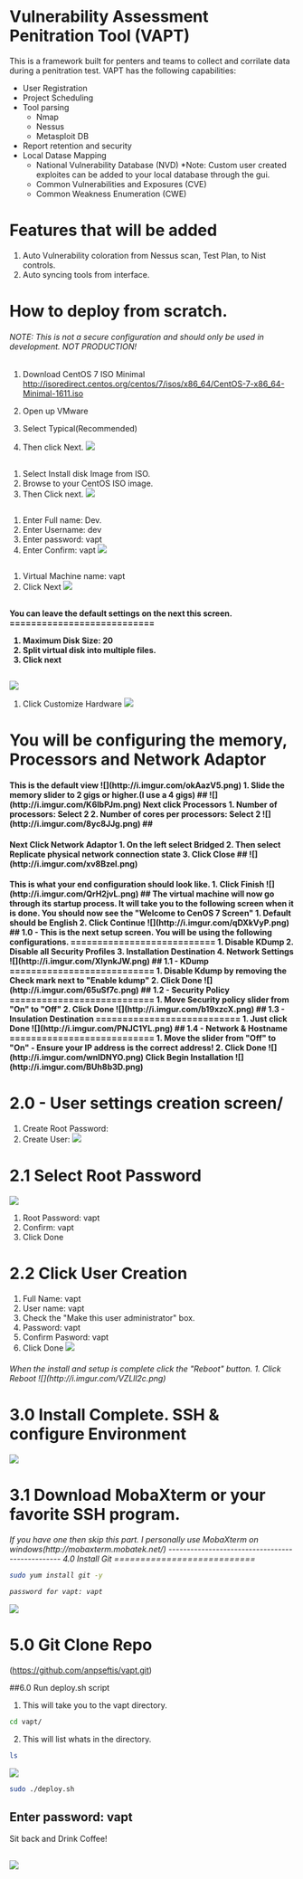 Vulnerability Assessment Penitration Tool (VAPT)
================================================

This is a framework built for penters and teams to collect and corrilate data during a penitration test.  VAPT has the following capabilities:
- User Registration
- Project Scheduling
- Tool parsing
  - Nmap
  - Nessus
  - Metasploit DB
- Report retention and security
- Local Datase Mapping
  - National Vulnerability Database (NVD)
    *Note: Custom user created exploites can be added to your local database through the gui.
  - Common Vulnerabilities and Exposures (CVE)
  - Common Weakness Enumeration (CWE)
  
Features that will be added
===========================
 1. Auto Vulnerability coloration from Nessus scan, Test Plan, to Nist controls.
 2. Auto syncing tools from interface.

How to deploy from scratch.
===========================

<H6>
NOTE: This is not a secure configuration and should only be used in development. NOT PRODUCTION!
</H6>

##

1. Download CentOS 7 ISO Minimal 
http://isoredirect.centos.org/centos/7/isos/x86_64/CentOS-7-x86_64-Minimal-1611.iso

2. Open up VMware
1. Select Typical(Recommended) 
2. Then click Next.
![](http://i.imgur.com/ka6q5pN.png)
##
1. Select Install disk Image from ISO. 
2. Browse to your CentOS ISO image. 
3. Then Click next.
![](http://i.imgur.com/GOjA5zh.png)
##
1. Enter Full name: Dev.
2. Enter Username: dev
3. Enter password: vapt
4. Enter Confirm: vapt
![](http://i.imgur.com/xbHkLv8.png)
##
1. Virtual Machine name: vapt
2. Click Next
![](http://i.imgur.com/xR6tdih.png)
##
<h4>You can leave the default settings on the next this screen.
===========================

1. Maximum Disk Size: 20
2. Split virtual disk into multiple files.
3. Click next
##
![](http://i.imgur.com/PETJigx.png)
1. Click Customize Hardware
![](http://i.imgur.com/Tu7qUSS.png)

You will be configuring the memory, Processors and Network Adaptor
===========================

<h4>This is the default view
![](http://i.imgur.com/okAazV5.png)
1. Slide the memory slider to 2 gigs or higher.(I use a 4 gigs)
##
![](http://i.imgur.com/K6lbPJm.png)
Next click Processors
1. Number of processors: Select 2
2. Number of cores per processors: Select 2
![](http://i.imgur.com/8yc8JJg.png)
##
<h4>Next Click Network Adaptor
1. On the left select Bridged
2. Then select Replicate physical network connection state
3. Click Close
##
![](http://i.imgur.com/xv8Bzel.png)
<h4>This is what your end configuration should look like.
1. Click Finish
![](http://i.imgur.com/QrH2jvL.png)
##
The virtual machine will now go through its startup process. It will take you to the following screen when it is done.
You should now see the "Welcome to CenOS 7 Screen"
1. Default should be English
2. Click Continue
![](http://i.imgur.com/qDXkVyP.png)
##
1.0 - This is the next setup screen. You will be using the following configurations.
===========================
1. Disable KDump
2. Disable all Security Profiles
3. Installation Destination
4. Network Settings
![](http://i.imgur.com/XIynkJW.png)
##
1.1 - KDump
===========================
1. Disable Kdump by removing the Check mark next to "Enable kdump"
2. Click Done
![](http://i.imgur.com/65uSf7c.png)
##
1.2 - Security Policy
===========================
1. Move Security policy slider from "On" to "Off"
2. Click Done
![](http://i.imgur.com/b19xzcX.png)
##
1.3 - Insulation Destination
===========================
1. Just click Done
![](http://i.imgur.com/PNJC1YL.png)
##
1.4 - Network & Hostname
===========================
1. Move the slider from "Off" to "On"
- Ensure your IP address is the correct address!
2. Click Done
![](http://i.imgur.com/wnIDNYO.png)
Click Begin Installation
![](http://i.imgur.com/BUh8b3D.png)

2.0 - User settings creation screen/
===========================
1. Create Root Password:
2. Create User:
![](http://i.imgur.com/4Yc5d95.png)
##

2.1 Select Root Password
===========================
![](http://i.imgur.com/apXaoMu.png)
1. Root Password: vapt
2. Confirm: vapt
3. Click Done
##
2.2 Click User Creation
===========================
1. Full Name: vapt
2. User name: vapt
3. Check the "Make this user administrator" box.
4. Password: vapt
5. Confirm Pasword: vapt
6. Click Done
![](http://i.imgur.com/NjsxJkl.png)

<H6>When the install and setup is complete click the "Reboot" button.
1. Click Reboot
![](http://i.imgur.com/VZLll2c.png)

3.0 Install Complete. SSH & configure Environment
===========================
 ![](http://i.imgur.com/Vva0Ma0.png)
##
3.1 Download MobaXterm or your favorite SSH program.
===========================

<H6>If you have one then skip this part.
I personally use MobaXterm on windows(http://mobaxterm.mobatek.net/)
------------------------------------------------
4.0 Install Git
===========================

```bash
sudo yum install git -y
```
```bash
password for vapt: vapt 
```
![](http://i.imgur.com/TtB6Y1B.png)

5.0 Git Clone Repo
 ===========================
 
(https://github.com/anpseftis/vapt.git)

##6.0 Run deploy.sh script
1. This will take you to the vapt directory.
```bash
cd vapt/
```
2. This will list whats in the directory.
```bash
ls
```
![](http://i.imgur.com/rlcgs2C.png)
```bash
sudo ./deploy.sh
```
Enter password: vapt
--
Sit back and Drink Coffee!
##
![](http://68.media.tumblr.com/bd42af65d080509c63e539d589d05fcc/tumblr_o19fboIpq51tzebzdo1_500.png)
##
